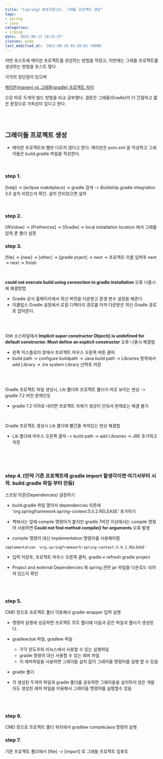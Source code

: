 ```yaml
---
title: "[spring] 튜토리얼(2). 그래들 프로젝트 생성"
tags:
- spring
- java
categories:
- srping
date: '2021-09-17 19:31:57'
classes: wide
last_modified_at: '2021-09-18 02:38:01 +0900'
---
```


저번 포스트에 메이븐 프로젝트를 생성하는 방법을 적었고, 이번에는 그래들 프로젝트를 생성하는 방법을 포스트 했다.

각각의 장단점이 있으며 

[메이븐(maven) vs 그래들(gradle) 프로젝트 차이](https://lugan1.github.io/java/maven_gradle/)

으로 따로 두개의 빌드 방법을 비교 공부했다. 결론은 그래들(Gradle)이 더 간결하고 짧은 문장으로 가독성이 있다고 한다.

<br>
<br>

## 그레이들 프로젝트 생성
- 메이븐 프로젝트와 별반 다르지 않다고 한다. 메이븐은 pom.xml 을 작성하고 그레이들은 build.gradle 파일을 작성한다.

<br>

### step 1. 
[help] -> [eclipse maketplace] -> gradle 검색 -> Buildship gradle integration 3.0 설치 되었는지 확인. 설치 안되었으면 설치

<br>

### step 2.
[Window] -> [Prefrences] -> [Gradle] -> local installation location 에서 그래들 압축 푼 폴더 설정


### step 3.
[file] -> [new] -> [other] -> [gradle prject] -> next -> 프로젝트 이름 입력후 next -> next -> finish

<br>

**could not execute build using connection to gradle installation** 오류 나올시에 해결방법
 - Gradle 공식 홈페이지에서 최신 버전을 다운받고 환경 변수 설정을 해준다.
 - 이클립스 Gradle 설정에서 로컬 디렉터리 경로를 아까 다운받은 최신 Gradle 경로로 잡아준다.

<br>
<br>

 자바 소스파일에서 **Implicit super constructor Object() is undefined for default constructor. Must define an explicit constructor** 오류 나올시 해결법
 - 왼쪽 익스플로러 창에서 프로젝트 마우스 오른쪽 버튼 클릭
 - build path -> configure buildpath -> Java build path -> Libraries 항목에서 add Library -> Jre system Library 선택후 저장

<br>
<br>

Gradle 프로젝트 파일 생성시, Lib 폴더와 프로젝트 폴더가 따로 보이는 현상 -> gradle 7.2 버전 문제인듯
 - gradle 7.2 이하로 내리면 프로젝트 자체가 생성이 안되서 현재로는 해결 불가


<br>

Gradle 프로젝트 생성시 Lib 폴더에 빨간줄 쳐져있는 현상 해결법
 - Lib 폴더에 마우스 오른쪽 클릭 -> build path -> add Libraries -> JRE 추가하고 저장




<br>
<br>
<br>

### step 4. (만약 기존 프로젝트에 gradle import 할생각이면 여기서부터 시작. build.gradle 파일 부터 만듬)
스프링 의존(Dependencies) 설정하기
 - build.gradle 파일 열어서 dependencies 의존에 'org.springframework:spring-context:5.0.2.RELEASE' 추가하기


 - 책에서는 앞에 compile 명령어가 붙지만 gradle 7버전 이상에서는 compile 명령어 사용하면 **Could not find method compile() for arguments** 오류 발생

 - compile 명령어 대신 implementation 명령어를 사용해야함

 ```
 implementation 'org.springframework:spring-context:5.0.2.RELEASE'
 ```
 
  - 입력 저장후, 프로젝트 마우스 오른쪽 클릭, gradle-> refresh gradle project

  - Project and external Dependencies 에 spring 관련 jar 파일들 다운로드 되어져 있는지 확인

<br>
<br>

 ### step 5. 
 CMD 창으로 프로젝트 폴더 이동해서 gradle wrapper 입력 실행
- 명령어 실행에 성공하면 프로젝트 루트 폴더에 다음과 같은 파일과 폴더가 생성된다.

- gradlew.bat 파일, gradlew 파일
   - 각각 윈도우와 리눅스에서 사용할 수 있는 실행파일
   - gradle 명령어 대신 사용할 수 있는 래퍼 파일
   - 이 래퍼파일을 사용하면 그래이들 설치 없이 그래이들 명령어를 실행 할 수 있음


- gradle 폴더

- 각 생성된 두개의 파일과 gradle 폴더를 공유하면 그래이들을 설치하지 않은 개발자도 생성한 래퍼 파일을 이용해서 그래이들 명령어를 실행할수 있음


<br>
<br>

 ### step 6.
 CMD 창으로 프로젝트 폴더 위치에서 gradlew compileJava 명령어 실행

 ### step 7.
 기존 프로젝트 폴더에서 [file] -> [import] 로 그래들 프로젝트 임포트





 
